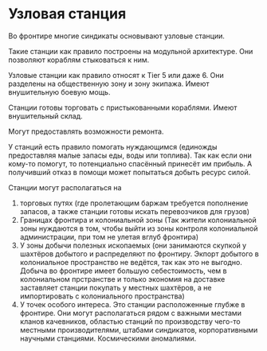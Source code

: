 # Узловая станция
Во фронтире многие синдикаты основывают узловые станции. 

Такие станции как правило построены на модульной архитектуре. Они позволяют кораблям стыковаться к ним.

Узловые станции как правило относят к Tier 5 или даже 6. Они разделены на общественную зону и зону экипажа. Имеют внушительную боевую мощь.

Станции готовы торговать с пристыкованными кораблями. Имеют внушительный склад.

Могут предоставлять возможности ремонта.

У станций есть правило помогать нуждающимся (единожды предоставляя малые запасы еды, воды или топлива). Так как если они кому-то помогут, то потенциально спасённый принесёт им прибыль. А получивший отказ в помощи может попытаться добыть ресурс силой.

Станции могут располагаться на 
1. торговых путях (где пролетающим баржам требуется пополнение запасов, а также станции готовы искать перевозчиков для грузов)
2. Границах  фронтира и колониальной зоны (Так жители колониальной зоны нуждаются в том, чтобы выйти из зоны контроля колониальной администрации, при том не улетая вглуб фронтира)
3. У зоны добычи полезных ископаемых (они занимаются скупкой у шахтёров добытого и распределяют по фронтиру. Экпорт добытого в колониальное пространство не ведётся, так как это не выгодно. Добыча во фронтире имеет большую себестоимость, чем в колониальном прстранстве и только экономия на доставке заставляет станции покупать у местных шахтёров, а не импортировать с колониального пространства)
4. У точек особого интереса. Это станции расположенные глубже в фронтире. Они могут располагаться рядом с важными местами кланов качевников, областью станций по производству чего-то местными производителями, штабами синдикатов, корпоративными научными станциями. Космическими аномалиями.
